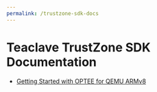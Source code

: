 ```yaml
---
permalink: /trustzone-sdk-docs
---
```


# Teaclave TrustZone SDK Documentation

* [Getting Started with OPTEE for QEMU ARMv8](/trustzone-sdk-docs/getting-started-with-optee-for-qemu-armv8)

